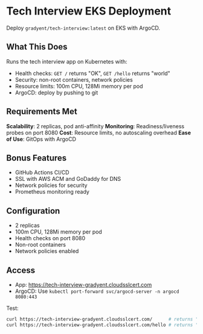 # Tech Interview EKS Deployment

Deploy `gradyent/tech-interview:latest` on EKS with ArgoCD.

## What This Does

Runs the tech interview app on Kubernetes with:
* Health checks: `GET /` returns "OK", `GET /hello` returns "world"
* Security: non-root containers, network policies
* Resource limits: 100m CPU, 128Mi memory per pod
* ArgoCD: deploy by pushing to git

## Requirements Met

**Scalability**: 2 replicas, pod anti-affinity
**Monitoring**: Readiness/liveness probes on port 8080
**Cost**: Resource limits, no autoscaling overhead
**Ease of Use**: GitOps with ArgoCD

## Bonus Features

* GitHub Actions CI/CD
* SSL with AWS ACM and GoDaddy for DNS
* Network policies for security
* Prometheus monitoring ready


## Configuration

* 2 replicas
* 100m CPU, 128Mi memory per pod
* Health checks on port 8080
* Non-root containers
* Network policies enabled

## Access

* App: https://tech-interview-gradyent.cloudsslcert.com
* ArgoCD: Use `kubectl port-forward svc/argocd-server -n argocd 8080:443`

Test:
```bash
curl https://tech-interview-gradyent.cloudsslcert.com/      # returns "OK"
curl https://tech-interview-gradyent.cloudsslcert.com/hello # returns "world"
```
